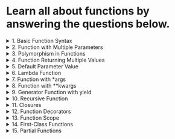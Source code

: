 # Learn all about functions by answering the questions below.

<details>
<summary>
1. Basic Function Syntax
</summary>
Problem: Write a function to calculate and return the square of a number.
</details>

<details>
<summary>
2. Function with Multiple Parameters
</summary>
Problem: Create a function that takes two numbers as parameters and returns their sum.
</details>

<details>
<summary>
3. Polymorphism in Functions
</summary>
Problem: Write a function multiply that multiplies two numbers, but can also accept and multiply strings.
</details>

<details>
<summary>
4. Function Returning Multiple Values
</summary>
Problem: Create a function that returns both the area and circumference of a circle given its radius.
</details>

<details>
<summary>
5. Default Parameter Value
</summary>
Problem: Write a function that greets a user. If no name is provided, it should greet with a default name.
</details>

<details>
<summary>
6. Lambda Function
</summary>
Problem: Create a lambda function to compute the cube of a number.
</details>

<details>
<summary>
7. Function with *args
</summary>
Problem: Write a function that takes variable number of arguments and returns their sum.
</details>

<details>
<summary>
8. Function with **kwargs
</summary>
Problem: Create a function that accepts any number of keyword arguments and prints them in the format key: value.
</details>

<details>
<summary>
9. Generator Function with yield
</summary>
Problem: Write a generator function that yields even numbers up to a specified limit.
</details>

<details>
<summary>
10. Recursive Function
</summary>
Problem: Create a recursive function to calculate the factorial of a number.
</details>

<details> <summary> 11. Closures </summary> Problem: Write a function that returns another function, which remembers a given multiplier and uses it to multiply any input number. </details>

<details> <summary> 12. Function Decorators </summary> Problem: Create a decorator that logs the execution time of any function it wraps.
 </details>

<details> <summary> 13. Function Scope </summary> Problem: Write a function where a variable is modified inside a nested function using the `nonlocal` keyword. </details>

<details> <summary> 14. First-Class Functions </summary> Problem: Write a function that takes another function as an argument and applies it to a list of numbers. </details>

 <details> 
 <summary> 15. Partial Functions </summary> 
 Problem: Use `functools.partial` to create a function that always adds 10 to a given number.
  </details>
